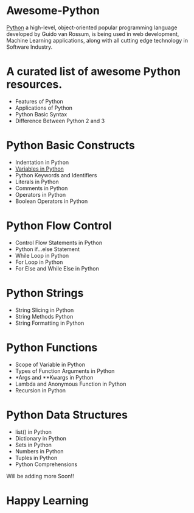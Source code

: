 # Awesome-Python
[Python](https://www.python.org/) a high-level, object-oriented popular programming language developed by Guido van Rossum, is being used in web development, Machine Learning applications, along with all cutting edge technology in Software Industry. 

# A curated list of awesome Python resources.

- Features of Python
- Applications of Python
- Python Basic Syntax
- Difference Between Python 2 and 3

# Python Basic Constructs

- Indentation in Python
- [Variables in Python](https://www.scaler.com/topics/python/variables-in-python/)
- Python Keywords and Identifiers
- Literals in Python
- Comments in Python
- Operators in Python
- Boolean Operators in Python

# Python Flow Control

- Control Flow Statements in Python
- Python if…else Statement
- While Loop in Python
- For Loop in Python
- For Else and While Else in Python 

# Python Strings

- String Slicing in Python 
- String Methods Python
- String Formatting in Python

# Python Functions

- Scope of Variable in Python
- Types of Function Arguments in Python
- *Args and **Kwargs in Python
- Lambda and Anonymous Function in Python
- Recursion in Python

# Python Data Structures

- list() in Python
- Dictionary in Python
- Sets in Python
- Numbers in Python
- Tuples in Python
- Python Comprehensions

Will be adding more Soon!!
# Happy Learning



